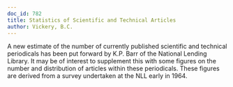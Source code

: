 ```yaml
---
doc_id: 782
title: Statistics of Scientific and Technical Articles
author: Vickery, B.C.
---
```


A new estimate of the number of currently published scientific and
technical periodicals has been put forward by K.P. Barr of the National
Lending Library.  It may be of interest to supplement this with some figures
on the number and distribution of articles within these periodicals.  These
figures are derived from a survey undertaken at the NLL early in 1964.